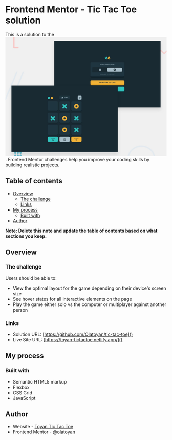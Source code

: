 # Frontend Mentor - Tic Tac Toe solution

This is a solution to the ![Tic Tac Toe challenge on Frontend Mentor](https://github.com/ubaidaa-oss/ti-tac-tow/blob/main/preview.jpg?raw=true). Frontend Mentor challenges help you improve your coding skills by building realistic projects.

## Table of contents

- [Overview](#overview)
  - [The challenge](#the-challenge)
  - [Links](#links)
- [My process](#my-process)
  - [Built with](#built-with)
- [Author](#author)

**Note: Delete this note and update the table of contents based on what sections you keep.**

## Overview

### The challenge

Users should be able to:

- View the optimal layout for the game depending on their device's screen size
- See hover states for all interactive elements on the page
- Play the game either solo vs the computer or multiplayer against another person

### Links

- Solution URL: [https://github.com/Olatoyan/tic-tac-toe]()
- Live Site URL: [https://toyan-tictactoe.netlify.app/]()

## My process

### Built with

- Semantic HTML5 markup
- Flexbox
- CSS Grid
- JavaScript

## Author

- Website - [Toyan Tic Tac Toe]()
- Frontend Mentor - [@olatoyan](https://www.frontendmentor.io/profile/olatoyan)
